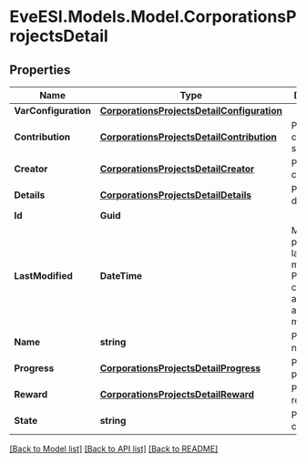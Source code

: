 # EveESI.Models.Model.CorporationsProjectsDetail

## Properties

Name | Type | Description | Notes
------------ | ------------- | ------------- | -------------
**VarConfiguration** | [**CorporationsProjectsDetailConfiguration**](CorporationsProjectsDetailConfiguration.md) |  | 
**Contribution** | [**CorporationsProjectsDetailContribution**](CorporationsProjectsDetailContribution.md) | Project&#39;s contribution settings | [optional] 
**Creator** | [**CorporationsProjectsDetailCreator**](CorporationsProjectsDetailCreator.md) | Project&#39;s creator | 
**Details** | [**CorporationsProjectsDetailDetails**](CorporationsProjectsDetailDetails.md) | Project&#39;s details | 
**Id** | **Guid** |  | 
**LastModified** | **DateTime** | Moment this project was last modified. Project contributions also count as a modification | 
**Name** | **string** | Project&#39;s name | 
**Progress** | [**CorporationsProjectsDetailProgress**](CorporationsProjectsDetailProgress.md) | Project&#39;s progress | 
**Reward** | [**CorporationsProjectsDetailReward**](CorporationsProjectsDetailReward.md) | Project&#39;s reward | [optional] 
**State** | **string** | Project&#39;s current state | 

[[Back to Model list]](../README.md#documentation-for-models) [[Back to API list]](../README.md#documentation-for-api-endpoints) [[Back to README]](../README.md)

